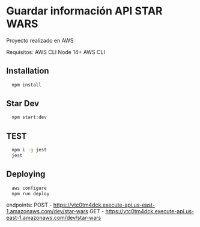 # Guardar información API STAR WARS

Proyecto realizado en AWS

Requisitos:
    AWS CLI
    Node 14+
    AWS CLI

## Installation

```bash
  npm install
```
## Star Dev

```bash
  npm start:dev
```

## TEST

```bash
  npm i -g jest
  jest
```

## Deploying

```bash
  aws configure
  npm run deploy
```

endpoints:
  POST - https://vtc0tm4dck.execute-api.us-east-1.amazonaws.com/dev/star-wars
  GET - https://vtc0tm4dck.execute-api.us-east-1.amazonaws.com/dev/star-wars